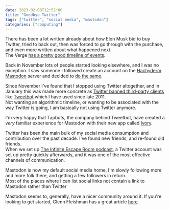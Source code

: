 ```yaml
---
date: 2023-02-08T12:52:00
title: "Goodbye Twitter"
tags: ["twitter", "social media", "mastodon"]
categories: ["computing"]
---
```


There has been a lot written already about how Elon Musk bid to buy Twitter, tried to back out, then was forced to go through with the purchase, and even more written about what happened next.  
The Verge [has a pretty good timeline of events](https://www.theverge.com/2022/4/11/23019836/elon-musk-twitter-board-of-directors-news-updates).

Back in November lots of people started looking elsewhere, and I was no exception.  I saw someone I followed create an account on the [Hachyderm Mastodon](https://hachyderm.io) server and decided to [do the same](https://hachyderm.io/@forquare).
<!--more-->
Since November I've found that I stopped using Twitter altogether, and in January this was made more concrete as [Twitter banned third-party clients](https://www.theverge.com/2023/1/19/23562947/twitter-third-party-client-tweetbot-twitterific-ban-rules) like [Tweetbot](https://tapbots.com/tweetbot/) which I have used since late 2011.  
Not wanting an algorithmic timeline, or wanting to be associated with the way Twitter is going, I am basically not using Twitter anymore.

I'm very happy that Tapbots, the company behind Tweetbot, have created a _very_ familiar experience for Mastodon with their new app called [Ivory](https://tapbots.com/ivory/).

Twitter has been the main bulk of my social media consumption and contribution over the past decade.  I've found new friends, and re-found old friends.  
When we set up [The Infinite Escape Room podcast](/2022/12/25/the-infinite-escape-room/), a Twitter account was set up pretty quickly afterwards, and it was one of the most effective channels of communication.

Mastodon is now my default social media home, I'm slowly following more and more folk there, and getting a few followers in return.  
Most of the places where I can list social links not contain a link to Mastodon rather than Twitter

Mastodon seems to, generally, have a nicer community around it.  If you're looking to get started, Glenn Fleishman has a great article [here](https://tidbits.com/2023/01/27/mastodon-a-new-hope-for-social-networking/).
